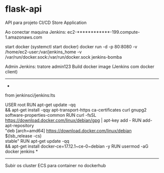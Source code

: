 # flask-api
API para projeto CI/CD
Store Application

Ao conectar maquina Jenkins: ec2-************-199.compute-1.amazonaws.com

start docker (systemctl start docker)
docker run -d -p 80:8080 -v /home/ec2-user:/var/jenkins_home -v /var/run/docker.sock:/var/run/docker.sock jenkins-bomba

Admin Jenkins:
tratore
admin123
Build docker image (Jenkins com docker client)
***************************************************************
*
from jenkinsci/jenkins:lts
 
USER root
RUN apt-get update -qq \
    && apt-get install -qqy apt-transport-https ca-certificates curl gnupg2 software-properties-common 
RUN curl -fsSL https://download.docker.com/linux/debian/gpg | apt-key add -
RUN add-apt-repository \
   "deb [arch=amd64] https://download.docker.com/linux/debian \
   $(lsb_release -cs) \
   stable"
RUN apt-get update  -qq \
    && apt-get install docker-ce=17.12.1~ce-0~debian -y
RUN usermod -aG docker jenkins
*
***************************************************************

Subir os cluster ECS para container no dockerhub